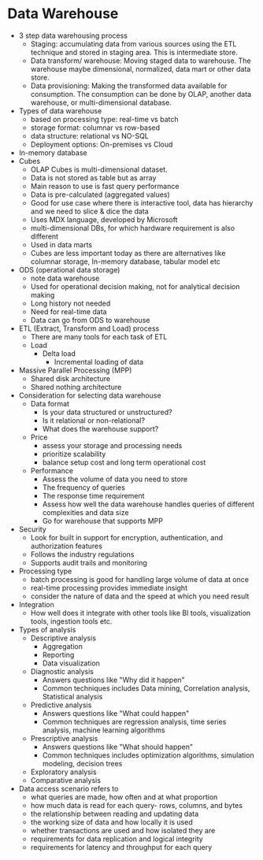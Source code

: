 # Data Warehouse

- 3 step data warehousing process
  - Staging: accumulating data from various sources using the ETL technique and stored in staging area. This is intermediate store.
  - Data transform/ warehouse: Moving staged data to warehouse. The warehouse maybe dimensional, normalized, data mart or other data store.
  - Data provisioning: Making the transformed data available for consumption. The consumption can be done by OLAP, another data warehouse, or multi-dimensional database.
- Types of data warehouse
  - based on processing type: real-time vs batch
  - storage format: columnar vs row-based
  - data structure: relational vs NO-SQL
  - Deployment options: On-premises vs Cloud
- In-memory database
- Cubes
  - OLAP Cubes is multi-dimensional dataset.
  - Data is not stored as table but as array
  - Main reason to use is fast query performance
  - Data is pre-calculated (aggregated values)
  - Good for use case where there is interactive tool, data has hierarchy and we need to slice & dice the data
  - Uses MDX language, developed by Microsoft
  - multi-dimensional DBs, for which hardware requirement is also different
  - Used in data marts
  - Cubes are less important today as there are alternatives like columnar storage, In-memory database, tabular model etc
- ODS (operational data storage)
  - note data warehouse
  - Used for operational decision making, not for analytical decision making
  - Long history not needed
  - Need for real-time data
  - Data can go from ODS to warehouse
- ETL (Extract, Transform and Load) process
  - There are many tools for each task of ETL
  - Load
    - Delta load
      - Incremental loading of data
- Massive Parallel Processing (MPP)
  - Shared disk architecture
  - Shared nothing architecture
- Consideration for selecting data warehouse
  - Data format
    - Is your data structured or unstructured?
    - Is it relational or non-relational?
    - What does the warehouse support?
  - Price
    - assess your storage and processing needs
    - prioritize scalability
    - balance setup cost and long term operational cost
  - Performance
    - Assess the volume of data you need to store
    - The frequency of queries
    - The response time requirement
    - Assess how well the data warehouse handles queries of different complexities and data size
    - Go for warehouse that supports MPP
- Security
  - Look for built in support for encryption, authentication, and authorization features
  - Follows the industry regulations
  - Supports audit trails and monitoring
- Processing type
  - batch processing is good for handling large volume of data at once
  - real-time processing provides immediate insight
  - consider the nature of data and the speed at which you need result
- Integration
  - How well does it integrate with other tools like BI tools, visualization tools, ingestion tools etc.
- Types of analysis
  - Descriptive analysis
    - Aggregation
    - Reporting
    - Data visualization
  - Diagnostic analysis
    - Answers questions like "Why did it happen"
    - Common techniques includes Data mining, Correlation analysis, Statistical analysis
  - Predictive analysis
    - Answers questions like "What could happen"
    - Common techniques are regression analysis, time series analysis, machine learning algorithms
  - Prescriptive analysis
    - Answers questions like "What should happen"
    - Common techniques includes optimization algorithms, simulation modeling, decision trees
  - Exploratory analysis
  - Comparative analysis
- Data access scenario refers to
  - what queries are made, how often and at what proportion
  - how much data is read for each query- rows, columns, and bytes
  - the relationship between reading and updating data
  - the working size of data and how locally it is used
  - whether transactions are used and how isolated they are
  - requirements for data replication and logical integrity
  - requirements for latency and throughput for each query

